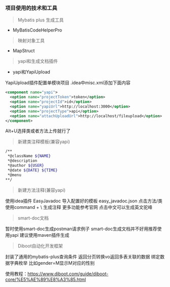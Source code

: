 ### 项目使用的技术和工具

> Mybatis plus 生成工具
* MyBatisCodeHelperPro

> 映射对象工具
* MapStruct

> yapi和生成文档插件
* yapi和YapiUpload

YapiUpload插件配置单模块项目 .idea中misc.xml添加下面内容

```xml
<component name="yapi">
  <option name="projectToken">token</option>
  <option name="projectId">id</option>
  <option name="yapiUrl">http://localhost:3000</option>
  <option name="projectType">api</option>
  <option name="attachUploadUrl">http://localhost/fileupload</option>
</component>
```

Alt+U选择类或者方法上传就行了

> 新建类注释模板(兼容yapi)

```bash
/**
 *@className ${NAME}
 *@description
 *@author ${USER}
 *@date ${DATE} ${TIME}
 *@menu
**/
```

> 新建方法注释(兼容yapi)

使用idea插件 EasyJavadoc 导入配置好的模板 easy_javadoc.json 点击方法/类使用command + \ 生成注释 更多功能参考官网 点击中文可以生成英文驼峰

> smart-doc文档

暂时使用smart-doc生成postman请求例子 smart-doc生成文档并不好用推荐使用yapi 建议使用maven插件生成

> Diboot自动化开发框架

封装了通用的mybatis-plus查询条件 返回分页转换vo返回多表关联的数据 绑定数据字典枚举 比如gender=M显示M对应的性别

使用教程：https://www.diboot.com/guide/diboot-core/%E5%AE%89%E8%A3%85.html